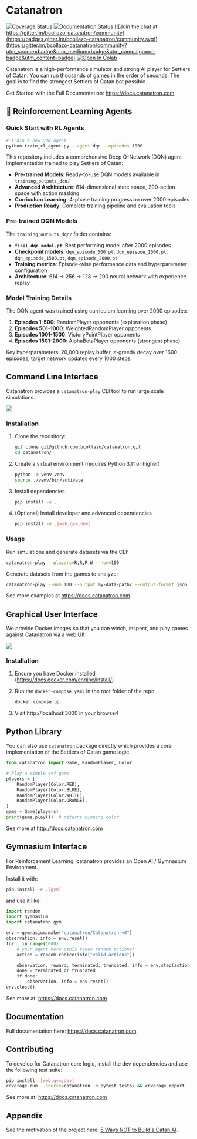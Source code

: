 # Catanatron

[![Coverage Status](https://coveralls.io/repos/github/bcollazo/catanatron/badge.svg?branch=master)](https://coveralls.io/github/bcollazo/catanatron?branch=master)
[![Documentation Status](https://readthedocs.org/projects/catanatron/badge/?version=latest)](https://catanatron.readthedocs.io/en/latest/?badge=latest)
[![Join the chat at https://gitter.im/bcollazo-catanatron/community](https://badges.gitter.im/bcollazo-catanatron/community.svg)](https://gitter.im/bcollazo-catanatron/community?utm_source=badge&utm_medium=badge&utm_campaign=pr-badge&utm_content=badge)
[![Open In Colab](https://colab.research.google.com/assets/colab-badge.svg)](https://colab.research.google.com/github/bcollazo/catanatron/blob/master/examples/Overview.ipynb)

Catanatron is a high-performance simulator and strong AI player for Settlers of Catan. You can run thousands of games in the order of seconds. The goal is to find the strongest Settlers of Catan bot possible. 

Get Started with the Full Documentation: https://docs.catanatron.com

## 🤖 Reinforcement Learning Agents

### Quick Start with RL Agents

```bash
# Train a new DQN agent
python train_rl_agent.py --agent dqn --episodes 1000

```

This repository includes a comprehensive Deep Q-Network (DQN) agent implementation trained to play Settlers of Catan:

- **Pre-trained Models**: Ready-to-use DQN models available in `training_outputs_dqn/`
- **Advanced Architecture**: 614-dimensional state space, 290-action space with action masking
- **Curriculum Learning**: 4-phase training progression over 2000 episodes
- **Production Ready**: Complete training pipeline and evaluation tools

### Pre-trained DQN Models

The `training_outputs_dqn/` folder contains:
- **`final_dqn_model.pt`**: Best performing model after 2000 episodes
- **Checkpoint models**: `dqn_episode_500.pt`, `dqn_episode_1000.pt`, `dqn_episode_1500.pt`, `dqn_episode_2000.pt`
- **Training metrics**: Episode-wise performance data and hyperparameter configuration
- **Architecture**: 614 → 256 → 128 → 290 neural network with experience replay

### Model Training Details

The DQN agent was trained using curriculum learning over 2000 episodes:
1. **Episodes 1-500**: RandomPlayer opponents (exploration phase)
2. **Episodes 501-1000**: WeightedRandomPlayer opponents  
3. **Episodes 1001-1500**: VictoryPointPlayer opponents
4. **Episodes 1501-2000**: AlphaBetaPlayer opponents (strongest phase)

Key hyperparameters: 20,000 replay buffer, ε-greedy decay over 1600 episodes, target network updates every 1000 steps.

## Command Line Interface
Catanatron provides a `catanatron-play` CLI tool to run large scale simulations.

<p align="left">
 <img src="https://raw.githubusercontent.com/bcollazo/catanatron/master/docs/source/_static/cli.gif">
</p>

### Installation

1. Clone the repository:

    ```bash
    git clone git@github.com:bcollazo/catanatron.git
    cd catanatron/
    ```
2. Create a virtual environment (requires Python 3.11 or higher) 

    ```bash
    python -m venv venv
    source ./venv/bin/activate
    ```
3. Install dependencies

    ```bash
    pip install -e .
    ```
4. (Optional) Install developer and advanced dependencies 

    ```bash
    pip install -e .[web,gym,dev]
    ```

### Usage

Run simulations and generate datasets via the CLI:

```bash
catanatron-play --players=R,R,R,W --num=100
```

Generate datasets from the games to analyze:
```bash
catanatron-play --num 100 --output my-data-path/ --output-format json
```

See more examples at https://docs.catanatron.com.


## Graphical User Interface

We provide Docker images so that you can watch, inspect, and play games against Catanatron via a web UI!

<p align="left">
 <img src="https://raw.githubusercontent.com/bcollazo/catanatron/master/docs/source/_static/CatanatronUI.png">
</p>


### Installation

1. Ensure you have Docker installed (https://docs.docker.com/engine/install/)
2. Run the `docker-compose.yaml` in the root folder of the repo:

    ```bash
    docker compose up
    ```
3. Visit http://localhost:3000 in your browser!

## Python Library

You can also use `catanatron` package directly which provides a core
implementation of the Settlers of Catan game logic.

```python
from catanatron import Game, RandomPlayer, Color

# Play a simple 4v4 game
players = [
    RandomPlayer(Color.RED),
    RandomPlayer(Color.BLUE),
    RandomPlayer(Color.WHITE),
    RandomPlayer(Color.ORANGE),
]
game = Game(players)
print(game.play())  # returns winning color
```

See more at http://docs.catanatron.com

## Gymnasium Interface
For Reinforcement Learning, catanatron provides an Open AI / Gymnasium Environment.

Install it with:
```bash
pip install -e .[gym]
```

and use it like:
```python
import random
import gymnasium
import catanatron.gym

env = gymnasium.make("catanatron/Catanatron-v0")
observation, info = env.reset()
for _ in range(1000):
    # your agent here (this takes random actions)
    action = random.choice(info["valid_actions"])

    observation, reward, terminated, truncated, info = env.step(action)
    done = terminated or truncated
    if done:
        observation, info = env.reset()
env.close()
```

See more at: https://docs.catanatron.com


## Documentation
Full documentation here: https://docs.catanatron.com

## Contributing

To develop for Catanatron core logic, install the dev dependencies and use the following test suite:

```bash
pip install .[web,gym,dev]
coverage run --source=catanatron -m pytest tests/ && coverage report
```

See more at: https://docs.catanatron.com

## Appendix
See the motivation of the project here: [5 Ways NOT to Build a Catan AI](https://medium.com/@bcollazo2010/5-ways-not-to-build-a-catan-ai-e01bc491af17).


